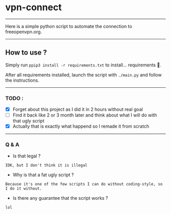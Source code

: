 # vpn-connect

---

Here is a simple python script to automate the connection to freeopenvpn.org.

---

## How to use ?

Simply run `ppip3 install -r requirements.txt` to install... requirements :eyes:.

After all requirements installed, launch the script with `./main.py` and follow the instructions.

---

### TODO :

- [x] Forget about this project as I did it in 2 hours without real goal
- [ ] Find it back like 2 or 3 month later and think about what I will do with that ugly script
- [x] Actually that is exactly what happend so I remade it from scratch

---

### Q & A

- Is that legal ?

`IDK, but I don't think it is illegal`

- Why is that a fat ugly script ?

`Because it's one of the few scripts I can do without coding-style, so I do it without.`

- Is there any guarantee that the script works ?

`lol`


